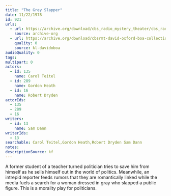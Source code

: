 ```yaml
---
title: "The Grey Slapper"
date: 11/22/1978
id: 921
urls: 
  - url: https://archive.org/download/cbs_radio_mystery_theater/cbs_radio_mystery_theater-0901-0950.zip/cbs_radio_mystery_theater-0901-0950%2Fcbsrmt_0921_the_grey_slapper.mp3
    source: archive-org
  - url: https://archive.org/download/cbsrmt-david-oxford-boa-collection/CBSRMT-781122-0921-The-Grey-Slapper-(128-48)_WBBM-JE-{BoA}.mp3
    quality: 0
    source: kl-davidoboa
audioQuality: 0
tags: 
multipart: 0
actors:  
  - id: 135
    name: Carol Teitel  
  - id: 289
    name: Gordon Heath  
  - id: 16
    name: Robert Dryden
actorIds:  
  - 135  
  - 289  
  - 16
writers:  
  - id: 13
    name: Sam Dann
writerIds:  
  - 13
searchable: Carol Teitel,Gordon Heath,Robert Dryden Sam Dann
notes: 
descriptionSource: kf
---
```

A former student of a teacher turned politician tries to save him from himself as he sells himself out in the world of politics. Meanwhile, an intrepid reporter feeds rumors that they are romantically linked while the media fuels a search for a woman dressed in gray who slapped a public figure. This is a morality play for politicians.